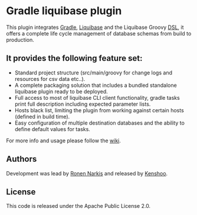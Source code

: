 # Gradle liquibase plugin
This plugin integrates [Gradle](http://gradle.org), [Liquibase](http://www.liquibase.org/) and the Liquibase Groovy [DSL](https://github.com/tlberglund/groovy-liquibase), it offers a complete life cycle management of database schemas from build to production.

## It provides the following feature set:

 * Standard project structure (src/main/groovy for change logs and resources for csv data etc..).
 * A complete packaging solution that includes a bundled standalone liquibase plugin ready to be deployed.
 * Full access to most of liquibase CLI client functionality, gradle tasks print full description including expected parameter lists.
 * Hosts black list, limiting the plugin from working against certain hosts (defined in build time).
 * Easy configuration of multiple destination databases and the ability to define default values for tasks. 

For more info and usage please follow the [wiki](https://github.com/kenshoo/gradle-liquibase-plugin/wiki).

## Authors
Development was lead by [Ronen Narkis](http://narkisr.com) and released by [Kenshoo](http://kenshoo.com).

## License
This code is released under the Apache Public License 2.0.

